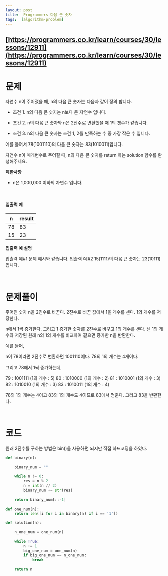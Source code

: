 ```yaml
---
layout: post
title:  Programmers 다음 큰 숫자
tags:  [algorithm-problem]
--- 
```


## [https://programmers.co.kr/learn/courses/30/lessons/12911](https://programmers.co.kr/learn/courses/30/lessons/12911)

# 문제 
자연수 n이 주어졌을 때, n의 다음 큰 숫자는 다음과 같이 정의 합니다.

* 조건 1. n의 다음 큰 숫자는 n보다 큰 자연수 입니다.

* 조건 2. n의 다음 큰 숫자와 n은 2진수로 변환했을 때 1의 갯수가 같습니다.

* 조건 3. n의 다음 큰 숫자는 조건 1, 2를 만족하는 수 중 가장 작은 수 입니다.

예를 들어서 78(1001110)의 다음 큰 숫자는 83(1010011)입니다.

자연수 n이 매개변수로 주어질 때, n의 다음 큰 숫자를 return 하는 solution 함수를 완성해주세요.

**제한사항**
* n은 1,000,000 이하의 자연수 입니다.

&nbsp;

#### 입출력 예
n | result
---|---
78 | 83
15 | 23

**입출력 예 설명**

입출력 예#1
문제 예시와 같습니다.
입출력 예#2
15(1111)의 다음 큰 숫자는 23(10111)입니다.

&nbsp;
&nbsp;
&nbsp;

# 문제풀이
주어진 숫자 n을 2진수로 바꾼다. 2진수로 바꾼 값에서 1을 개수를 센다. 1의 개수를 저장한다. 

n에서 1씩 증가한다. 그리고 1 증가한 숫자를 2진수로 바꾸고 1의 개수를 센다. 센 1의 개수와 저장된 원래 n의 1의 개수를 비교하여 같으면 증가한 n을 반환한다. 

예를 들어, 

n이 78이라면 2진수로 변환하면 1001110이다. 78의 1의 개수는 4개이다.

그리고 78에서 1씩 증가하는데,

79 : 1001111 (1의 개수 : 5)
80 : 1010000 (1의 개수 : 2)
81 : 1010001 (1의 개수 : 3)
82 : 1010010 (1의 개수 : 3)
83 : 1010011 (1의 개수 : 4)

78의 1의 개수는 4이고 83의 1의 개수도 4이므로 83에서 멈춘다. 그리고 83을 반환한다.

&nbsp;
&nbsp;
&nbsp;

# 코드
원래 2진수를 구하는 방법은 bin()을 사용하면 되지만 직접 하드코딩을 하였다.

~~~python
def binary(n):
    
    binary_num = ""
    
    while n != 0:
        res = n % 2
        n = int(n // 2)
        binary_num += str(res)
        
    return binary_num[::-1]

def one_num(n):
    return len([i for i in binary(n) if i == '1'])

def solution(n):
    
    n_one_num = one_num(n)
    
    while True:
        n += 1
        big_one_num = one_num(n)
        if big_one_num == n_one_num:
            break
    
    return n
~~~

&nbsp;
&nbsp;
&nbsp;
